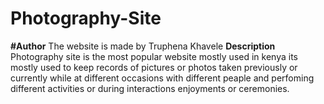 # Photography-Site
**#Author**
The website is made by Truphena Khavele
**Description**
Photography site is the most  popular website mostly used in kenya its mostly used to keep records of pictures or photos taken previously or currently
while at different occasions with different peaple  and perfoming different activities or during interactions enjoyments or ceremonies.
        
